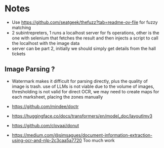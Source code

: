 # Notes

- Use <https://github.com/seatgeek/thefuzz?tab=readme-ov-file> for fuzzy matching
- 2 subintrepreters, 1 runs a localhost server for fs operations, other is the one with selenium that fetches the result and then injects a script to call the localhost with the image data
- server can be part 2, initially we should simply get details from the hall tickets


## Image Parsing ?

- Watermark makes it difficult for parsing directly, plus the quality of image is trash. use of LLMs is not viable due to the volume of images, thresholding is not valid for direct OCR, we may need to create maps for each marksheet, placing the zones manually

- <https://github.com/mindee/doctr>
- <https://huggingface.co/docs/transformers/en/model_doc/layoutlmv3>
- <https://github.com/clovaai/donut>
- <https://medium.com/@simsagues/document-information-extraction-using-ocr-and-nlp-2c3caa5a7720>
 Too much work

